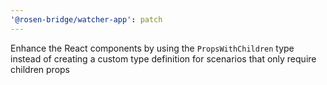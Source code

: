 ```yaml
---
'@rosen-bridge/watcher-app': patch
---
```


Enhance the React components by using the `PropsWithChildren` type instead of creating a custom type definition for scenarios that only require children props
